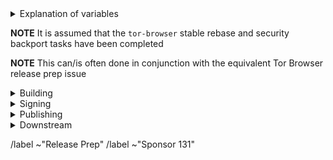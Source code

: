 <details>
  <summary>Explanation of variables</summary>

- `$(BUILD_SERVER)` : the server the main builder is using to build a mullvad-browser release
- `$(BUILDER)` : whomever is building the release on the $(BUILD_SERVER)
  - **example** : `pierov`
- `$(STAGING_SERVER)` : the server the signer is using to to run the signing process
- `$(ESR_VERSION)` : the Mozilla defined ESR version, used in various places for building mullvad-browser tags, labels, etc
  - **example** : `91.6.0`
- `$(MULLVAD_BROWSER_MAJOR)` : the Mullvad Browser major version
  - **example** : `11`
- `$(MULLVAD_BROWSER_MINOR)` : the Mullvad Browser minor version
  - **example** : either `0` or `5`; Alpha's is always `(Stable + 5) % 10`
- `$(MULLVAD_BROWSER_VERSION)` : the Mullvad Browser version in the format
  - **example** : `12.5a3`, `12.0.3`
- `$(BUILD_N)` : a project's build revision within a its branch; this is separate from the `$(MULLVAD_BROWSER_BUILD_N)` value; many of the Firefox-related projects have a `$(BUILD_N)` suffix and may differ between projects even when they contribute to the same build.
    - **example** : `build1`
- `$(MULLVAD_BROWSER_BUILD_N)` : the mullvad-browser build revision for a given Mullvad Browser release; used in tagging git commits
    - **example** : `build2`
    - **NOTE** : A project's `$(BUILD_N)` and `$(MULLVAD_BROWSER_BUILD_N)` may be the same, but it is possible for them to diverge. For **example** :
      - if we have multiple Mullvad Browser releases on a given ESR branch the two will become out of sync as the `$(BUILD_N)` value will increase, while the `$(MULLVAD_BROWSER_BUILD_N)` value may stay at `build1` (but the `$(MULLVAD_BROWSER_VERSION)` will increase)
      - if we have build failures unrelated to `mullvad-browser`, the `$(MULLVAD_BROWSER_BUILD_N)` value will increase while the `$(BUILD_N)` will stay the same.
- `$(MULLVAD_BROWSER_VERSION)` : the published Mullvad Browser version
    - **example** : `11.5a6`, `11.0.7`
- `$(MB_BUILD_TAG)` : the `tor-browser-build` build tag used to build a given Mullvad Browser version
    - **example** : `mb-12.0.7-build1`
</details>

**NOTE** It is assumed that the `tor-browser` stable rebase and security backport tasks have been completed

**NOTE** This can/is often done in conjunction with the equivalent Tor Browser release prep issue

<details>
  <summary>Building</summary>

### tor-browser-build: https://gitlab.torproject.org/tpo/applications/tor-browser-build.git
Mullvad Browser Stable lives in the various `maint-$(MULLVAD_BROWSER_MAJOR).$(MULLVAD_BROWSER_MINOR)` (and possibly more specific) branches

- [ ] Update `rbm.conf`
  - [ ] `var/torbrowser_version` : update to next version
  - [ ] `var/torbrowser_build` : update to `$(MULLVAD_BROWSER_BUILD_N)`
  - [ ] `var/browser_release_date` : update to build date. For the build to be reproducible, the date should be in the past when building.
  - [ ] `var/torbrowser_incremental_from` : update to previous Desktop version
    - **NOTE**: We try to build incrementals for the previous 3 desktop versions except in the case of a watershed update
    - **IMPORTANT**: Really *actually* make sure this is the previous Desktop version or else the `make mullvadbrowser-incrementals-*` step will fail
- [ ] Update build configs
  - [ ] Update `projects/firefox/config`
    - [ ] `browser_build` : update to match `mullvad-browser` tag
    - [ ] ***(Optional)*** `var/firefox_platform_version` : update to latest `$(ESR_VERSION)` if rebased
  - [ ] Update `projects/translation/config`:
    - [ ] run `make list_translation_updates-release` to get updated hashes
    - [ ] `steps/base-browser/git_hash` : update with `HEAD` commit of project's `base-browser` branch
    - [ ] `steps/mullvad-browser/git_hash` : update with `HEAD` commit of project's `mullvad-browser` branch
- [ ] Update common build configs
  - [ ] Check for NoScript updates here : https://addons.mozilla.org/en-US/firefox/addon/noscript
    - [ ] ***(Optional)*** If new version available, update `noscript` section of `input_files` in `projects/browser/config`
      - [ ] `URL`
      - [ ] `sha256sum`
  - [ ] Check for uBlock-origin updates here : https://addons.mozilla.org/en-US/firefox/addon/ublock-origin/
    - [ ] ***(Optional)*** If new version available, update `ublock-origin` section of `input_files` in `projects/browser/config`
      - [ ] `URL`
      - [ ] `sha256sum`
  - [ ] Check for Mullvad Browser Extension updates here : https://github.com/mullvad/browser-extension/releases
    - [ ] ***(Optional)*** If new version available, update `mullvad-extension` section of `input_files` in `projects/browser/config`
      - [ ] `URL`
      - [ ] `sha256sum`
- [ ] Update `ChangeLog-MB.txt`
  - [ ] Ensure `ChangeLog-MB.txt` is sync'd between alpha and stable branches
  - [ ] Check the linked issues: ask people to check if any are missing, remove the not fixed ones
  - [ ] Run `./tools/fetch-changelogs.py $(ISSUE_NUMBER) --date $date $updateArgs`
    - Make sure you have `requests` installed (e.g., `apt install python3-requests`)
    - The first time you run this script you will need to generate an access token; the script will guide you
    - `$updateArgs` should be these arguments, depending on what you actually updated:
      - [ ] `--firefox` (be sure to include esr at the end if needed, which is usually the case)
      - [ ] `--no-script`
      - [ ] `--ublock`
      - E.g., `./tools/fetch-changelogs.py 41029 --date 'December 19 2023' --firefox 115.6.0esr --no-script 11.4.29 --ublock 1.54.0`
    - `--date $date` is optional, if omitted it will be the date on which you run the command
  - [ ] Copy the output of the script to the beginning of `ChangeLog-MB.txt` and adjust its output
- [ ] Open MR with above changes, using the template for release preparations
- [ ] Merge
- [ ] Sign+Tag
  - **NOTE** this must be done by one of:
    - boklm
    - dan
    - ma1
    - pierov
    - richard
  - [ ] Run: `make mullvadbrowser-signtag-release`
  - [ ] Push tag to `upstream`
- [ ] Build the tag:
  - Run `make mullvadbrowser-release && make mullvadbrowser-incrementals-release`
    - [ ] Tor Project build machine
    - [ ] Local developer machine
  - [ ] Submit build request to Mullvad infrastructure:
    - **NOTE** this requires a devmole authentication token
    - Run `make mullvadbrowser-kick-devmole-build`
- [ ] Ensure builders have matching builds

</details>

<details>
  <summary>Signing</summary>

### release signing
- [ ] Assign this issue to the signer, one of:
  - boklm
  - richard
- [ ] On `$(STAGING_SERVER)`, ensure updated:
  - [ ] `tor-browser-build` is on the right commit: `git tag -v tbb-$(MULLVAD_BROWSER_VERSION)-$(MULLVAD_BROWSER_BUILD_N) && git checkout tbb-$(MULLVAD_BROWSER_VERSION)-$(MULLVAD_BROWSER_BUILD_N)`
  - [ ]  `tor-browser-build/tools/signing/set-config.hosts`
    - `ssh_host_builder` : ssh hostname of machine with unsigned builds
      - **NOTE** : `tor-browser-build` is expected to be in the `$HOME` directory)
    - `ssh_host_linux_signer` : ssh hostname of linux signing machine
  - [ ] `tor-browser-build/tools/signing/set-config.rcodesign-appstoreconnect`
    - `appstoreconnect_api_key_path` : path to json file containing appstoreconnect api key infos
  - [ ] `set-config.update-responses`
    - `update_responses_repository_dir` : directory where you cloned `git@gitlab.torproject.org:tpo/applications/mullvad-browser-update-responses.git`
  - [ ] `tor-browser-build/tools/signing/set-config.tbb-version`
    - `tbb_version` : mullvad browser version string, same as `var/torbrowser_version` in `rbm.conf` (examples: `11.5a12`, `11.0.13`)
    - `tbb_version_build` : the tor-browser-build build number (if `var/torbrowser_build` in `rbm.conf` is `buildN` then this value is `N`)
    - `tbb_version_type` : either `alpha` for alpha releases or `release` for stable releases
- [ ] On `$(STAGING_SERVER)` in a separate `screen` session, ensure tor daemon is running with SOCKS5 proxy on the default port 9050
- [ ] On `$(STAGING_SERVER)` in a separate `screen` session, run do-all-signing script:
  - `cd tor-browser-build/tools/signing/`
  - `./do-all-signing.mullvadbrowser`
- **NOTE**: at this point the signed binaries should have been copied to `staticiforme`
- [ ] Update `staticiforme.torproject.org`:
  - From `screen` session on `staticiforme.torproject.org`:
  - [ ] Remove old release data from `/srv/dist-master.torproject.org/htdocs/mullvadbrowser`
  - [ ] Static update components (again) : `static-update-component dist.torproject.org`

</details>

<details>
  <summary>Publishing</summary>

### mullvad-browser (GitHub): https://github.com/mullvad/mullvad-browser/
- [ ] Assign this issue to someone with mullvad commit access, one of:
    - boklm
    - ma1
    - richard
    - pierov
- [ ] Push this release's associated `mullvad-browser.git` branch to github
- [ ] Push this release's associated tags to github:
  - [ ] Firefox ESR tag
    - **example** : `FIREFOX_102_12_0esr_BUILD1`
  - [ ] `base-browser` tag
    - **example** : `base-browser-102.12.0esr-12.0-1-build1`
  - [ ] `mullvad-browser` tag
    - **example** : `mullvad-browser-102.12.0esr-12.0-1-build1`
- [ ] Sign+Tag additionally the `mullvad-browser.git` `firefox` commit used in build:
  - **Tag**: `$(MULLVAD_BROWSER_VERSION)`
    - **example** : `12.0.7`
  - **Message**: `$(ESR_VERSION)esr-based $(MULLVAD_BROWSER_VERSION)`
    - **example** : `102.12.0esr-based 12.0.7`
  - [ ] Push tag to github

### email
- [ ] **(Once branch+tags pushed to GitHub)** Email Mullvad with release information:
  - [ ] support alias: support@mullvadvpn.net
  - [ ] Rui: rui@mullvad.net
  - **Subject**
    ```
    New build: Mullvad Browser $(MULLVAD_BROWSER_VERION) (signed)
    ```
  - **Body**
    ```
    Hello,

    Branch+Tags have been pushed to Mullvad's GitHub repo.

    - signed builds: https://dist.torproject.org/mullvadbrowser/$(MULLVAD_BROWSER_VERSION)
    - update_response hashes: $(MULLVAD_UPDATE_RESPONSES_HASH)

    changelog:
    ...
    ```

</details>

<details>
  <summary>Downstream</summary>

### notify packagers
These steps depend on Mullvad having updated their [GitHub Releases](https://github.com/mullvad/mullvad-browser/releases/) page with the latest release
- [ ] Email downstream consumers:
  - [ ] flathub package maintainer: proletarius101@protonmail.com
  - [ ] arch package maintainer: bootctl@gmail.com
  - [ ] nixOS package maintainer: dev@felschr.com
  - **Subject**
    ```
    Mullvad Browser $(MULLVAD_BROWSER_VERSION) released
    ```
  - **Body**
    ```
    Hello!

    Mullvad-Browser packages are available, so you should update your respective downstream packages.

    The latest release builds can be found here:

    - https://github.com/mullvad/mullvad-browser/releases?q=prerelease%3Afalse
    ```

### merge requests
- [ ] homebrew: https://github.com/Homebrew/homebrew-cask/blob/master/Casks/m/mullvad-browser.rb
  - **NOTE**: should just need to update `version` and `sha256` to latest

</details>

/label ~"Release Prep"
/label  ~"Sponsor 131"

